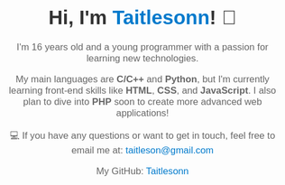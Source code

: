 <div style="text-align: center; font-family: Arial, sans-serif;">
  <h1 style="font-size: 2.5em; color: #333;">Hi, I'm <span style="color: #007acc;">Taitlesonn</span>! 👋</h1>
  <p style="font-size: 1.2em; color: #666;">
    I'm 16 years old and a young programmer with a passion for learning new technologies.
  </p>
  <p style="font-size: 1.2em; color: #666;">
    My main languages are <strong>C/C++</strong> and <strong>Python</strong>, but I'm currently learning front-end skills like 
    <strong>HTML</strong>, <strong>CSS</strong>, and <strong>JavaScript</strong>. I also plan to dive into <strong>PHP</strong> soon to create more advanced web applications!
  </p>
  <p style="font-size: 1.2em; color: #666;">
    💻 If you have any questions or want to get in touch, feel free to email me at: 
    <a href="mailto:taitleson@gmail.com" style="color: #007acc; text-decoration: none;">taitleson@gmail.com</a>
  </p>
  <p style="font-size: 1.2em; color: #666;">
    My GitHub: <a href="https://github.com/Taitlesonn" style="color: #007acc; text-decoration: none;">Taitlesonn</a>
  </p>
</div>
